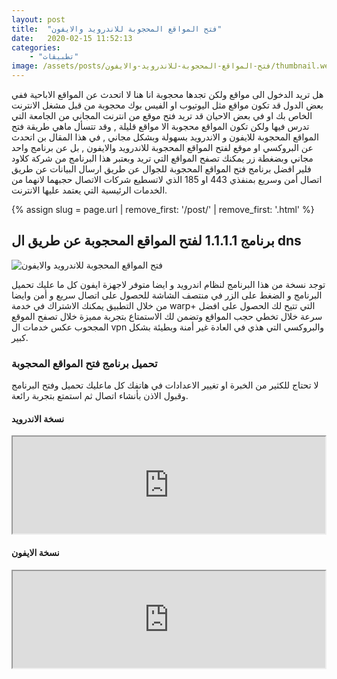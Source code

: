 ```yaml
---
layout: post
title:  "فتح المواقع المحجوبة للاندرويد والايفون"
date:   2020-02-15 11:52:13
categories: 
    - "تطبيقات"
image: /assets/posts/فتح-المواقع-المحجوبة-للاندرويد-والايفون/thumbnail.webp
---
```


هل تريد الدخول الى مواقع ولكن تجدها محجوبة انا هنا لا اتحدث عن المواقع الاباحية ففي بعض الدول قد تكون مواقع مثل اليوتيوب او الفيس بوك محجوبة من قبل مشغل الانترنت الخاص بك او في بعض الاحيان قد تريد فتح موقع من انترنت المجاني من الجامعة التي تدرس فيها ولكن تكون المواقع محجوبة الا مواقع قليلة , وقد تتسأل ماهي طريقة فتح المواقع المحجوبة للايفون و الاندرويد بسهولة وبشكل مجاني , في هذا المقال بن اتحدث عن البروكسي او موقع لفتح المواقع المحجوبة للاندرويد والايفون , بل عن برنامج واحد مجاني وبضغطة زر يمكنك تصفح المواقع التي تريد وبعتبر هذا البرنامج من شركة كلاود فلير افضل برنامج فتح المواقع المحجوبة للجوال عن طريق ارسال البيانات عن طريق اتصال أمن وسريع بمنفذي 443 او 185 الذي لاتسطيع شركات الاتصال حجبهما لانهما من الخدمات الرئيسية التي يعتمد عليها الانترنت.

{% assign slug = page.url | remove_first: '/post/' | remove_first: '.html' %}

## برنامج 1.1.1.1 لفتح المواقع المحجوبة عن طريق ال dns

<img class="img-fit" alt="فتح المواقع المحجوبة للاندرويد والايفون" src="/assets/posts/{{slug}}/open-blocked-websites-android-and-iphone.gif"/>

توجد نسخة من هذا البرنامج لنظام اندرويد و ايضا متوفر لاجهزة ايفون كل ما عليك تحميل البرنامج و الضغط على الزر في منتصف الشاشة للحصول على اتصال سريع و أمن وايضا من خلال التطبيق يمكنك الاشتراك في خدمة warp+ التي تتيح لك الحصول على افضل سرعة خلال تخطي حجب المواقع وتضمن لك الاستمتاع بتجربة مميزة خلال تصفح الموقع المجحوب عكس خدمات ال vpn والبروكسي التي هذي في العادة غير أمنة وبطيئة بشكل كبير.

### تحميل برنامج فتح المواقع المحجوبة

لا تحتاج للكثير من الخبرة او تغيير الاعدادات في هاتفك كل ماعليك تحميل وفتح البرنامج وقبول الاذن بأنشاء اتصال ثم استمتع بتجربة رائعة.

#### نسخة الاندرويد

<iframe src="https://hatenablog-parts.com/embed?url=https://play.google.com/store/apps/details?id=com.cloudflare.onedotonedotonedotone" width="500" height="155" sandbox="allow-popups" class="is-full-width"></iframe>

#### نسخة الايفون

<iframe src="https://hatenablog-parts.com/embed?url=https://apps.apple.com/us/app/1-1-1-1-faster-internet/id1423538627" width="500" height="155" sandbox="allow-popups" class="is-full-width"></iframe>

